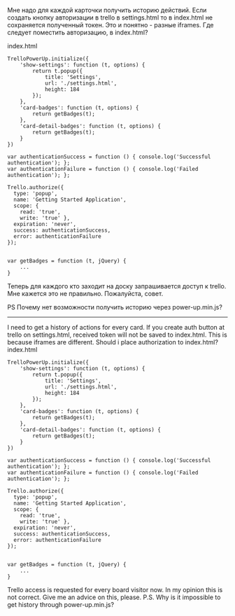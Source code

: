 
Мне надо для каждой карточки получить историю действий.
Если создать кнопку авторизации в trello в settings.html то в index.html не сохраняется полученный токен. Это и понятно - разные iframes. Где следует поместить авторизацию, в index.html?

index.html
```
TrelloPowerUp.initialize({
    'show-settings': function (t, options) {
        return t.popup({
            title: 'Settings',
            url: './settings.html',
            height: 184
        });
    },
    'card-badges': function (t, options) {
        return getBadges(t);
    },
    'card-detail-badges': function (t, options) {
        return getBadges(t);
    }
})

var authenticationSuccess = function () { console.log('Successful authentication'); };
var authenticationFailure = function () { console.log('Failed authentication'); };

Trello.authorize({
  type: 'popup',
  name: 'Getting Started Application',
  scope: {
    read: 'true',
    write: 'true' },
  expiration: 'never',
  success: authenticationSuccess,
  error: authenticationFailure
});


var getBadges = function (t, jQuery) {
    ...
}

```

Теперь для каждого кто заходит на доску запрашивается доступ к trello. Мне кажется это не правильно. Пожалуйста, совет.

PS Почему нет возможности получить историю через power-up.min.js?


----

I need to get a history of actions for every card. If you create auth button at trello on settings.html, received token will not be saved to index.html. This is because iframes are different. Should i place authorization to index.html?
index.html
```
TrelloPowerUp.initialize({
    'show-settings': function (t, options) {
        return t.popup({
            title: 'Settings',
            url: './settings.html',
            height: 184
        });
    },
    'card-badges': function (t, options) {
        return getBadges(t);
    },
    'card-detail-badges': function (t, options) {
        return getBadges(t);
    }
})

var authenticationSuccess = function () { console.log('Successful authentication'); };
var authenticationFailure = function () { console.log('Failed authentication'); };

Trello.authorize({
  type: 'popup',
  name: 'Getting Started Application',
  scope: {
    read: 'true',
    write: 'true' },
  expiration: 'never',
  success: authenticationSuccess,
  error: authenticationFailure
});


var getBadges = function (t, jQuery) {
    ...
}

```
Trello access is requested for every board visitor now. In my opinion this is not correct. Give me an advice on this, please.
P.S. Why is it impossible to get history through power-up.min.js?